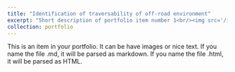 ```yaml
---
title: "Identification of traversability of off-road environment"
excerpt: "Short description of portfolio item number 1<br/><img src='/images/tiv2.gif'>"
collection: portfolio
---
```


This is an item in your portfolio. It can be have images or nice text. If you name the file .md, it will be parsed as markdown. If you name the file .html, it will be parsed as HTML. 
